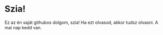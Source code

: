 # Szia!

Ez az én saját githubos dolgom, szia!
Ha ezt olvasod, akkor tudsz olvasni.
A mai nap kedd van.
